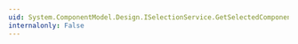 ```yaml
---
uid: System.ComponentModel.Design.ISelectionService.GetSelectedComponents
internalonly: False
---
```

